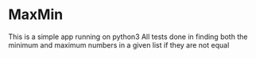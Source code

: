 # MaxMin

This is a simple app running on python3
All tests done in finding both the minimum and maximum numbers in a given list if they are not equal
